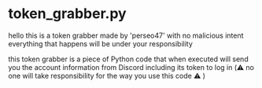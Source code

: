 # token_grabber.py
hello this is a token grabber made by 'perseo47' with no malicious intent everything that happens will be under your responsibility

this token grabber is a piece of Python code that when executed will send you the account information from Discord including its token to log in (⚠️ no one will take responsibility for the way you use this code ⚠️ )
